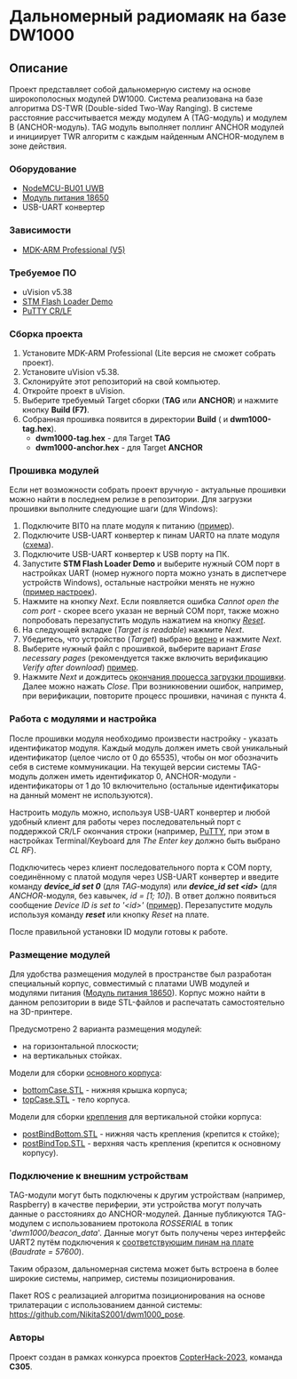 # Дальномерный радиомаяк на базе DW1000

## Описание

Проект представляет собой дальномерную систему на основе широкополосных модулей DW1000. Система реализована на базе алгоритма DS-TWR (Double-sided Two-Way Ranging). В системе расстояние рассчитывается между модулем A (TAG-модуль) и модулем B (ANCHOR-модуль). TAG модуль выполняет поллинг ANCHOR модулей и инициирует TWR алгоритм с каждым найденным ANCHOR-модулем в зоне действия.

### Оборудование

- [NodeMCU-BU01 UWB](https://aliexpress.ru/item/1005001571575318.html)
- [Модуль питания 18650](https://aliexpress.ru/item/1005002567437294.html)
- USB-UART конвертер

### Зависимости

- [MDK-ARM Professional (V5)](https://www.keil.com/demo/eval/arm.htm)

### Требуемое ПО

- uVision v5.38
- [STM Flash Loader Demo](https://www.st.com/en/development-tools/flasher-stm32.html#get-software)
- [PuTTY CR/LF](https://www.grzegorz.net/pliki/putty-crlf.zip)

### Сборка проекта

1. Установите MDK-ARM Professional (Lite версия не сможет собрать проект).
2. Установите uVision v5.38.
3. Склонируйте этот репозиторий на свой компьютер.
4. Откройте проект в uVision.
5. Выберите требуемый Target сборки (**TAG** или **ANCHOR**) и нажмите кнопку **Build (F7)**.
6. Собранная прошивка появится в директории **Build** ( и **dwm1000-tag.hex**).
   - **dwm1000-tag.hex** - для Target **TAG**
   - **dwm1000-anchor.hex** - для Target **ANCHOR**

### Прошивка модулей

Если нет возможности собрать проект вручную - актуальные прошивки можно найти в последнем релизе в репозитории.
Для загрузки прошивки выполните следующие шаги (для Windows):

1. Подключите BIT0 на плате модуля к питанию ([пример](https://imgur.com/a/wGIee8n)).
2. Подключите USB-UART конвертер к пинам UART0 на плате модуля ([схема](https://imgur.com/a/axm2B0i)).
3. Подключите USB-UART конвертер к USB порту на ПК.
4. Запустите **STM Flash Loader Demo** и выберите нужный COM порт в настройках UART (номер нужного порта можно узнать в диспетчере устройств Windows), остальные настройки менять не нужно ([пример настроек](https://imgur.com/a/PkMRx6a)).
5. Нажмите на кнопку *Next*. Если появляется ошибка *Cannot open the com port* - скорее всего указан не верный COM порт, также можно попробовать перезапустить модуль нажатием на кнопку [*Reset*](https://imgur.com/a/UnVmjwr).
6. На следующей вкладке (*Target is readable*) нажмите *Next*.
7. Убедитесь, что устройство (*Target*) выбрано [верно](https://imgur.com/a/uEidQcN) и нажмите *Next*.
8. Выберите нужный файл с прошивкой, выберите вариант *Erase necessary pages* (рекомендуется также включить верификацию *Verify after download*) [пример](https://imgur.com/a/cx4S0in).
9. Нажмите *Next* и дождитесь [окончания процесса загрузки прошивки](https://imgur.com/a/233zFzv). Далее можно нажать *Close*. При возникновении ошибок, например, при верификации, повторите процесс прошивки, начиная с пункта 4.

### Работа с модулями и настройка

После прошивки модуля необходимо произвести настройку - указать идентификатор модуля. Каждый модуль должен иметь свой уникальный идентификатор (целое число от 0 до 65535), чтобы он мог обозначить себя в системе коммуникации. На текущей версии системы TAG-модуль должен иметь идентификатор 0, ANCHOR-модули - идентификаторы от 1 до 10 включительно (остальные идентификаторы на данный момент не используются).

Настроить модуль можно, используя USB-UART конвертер и любой удобный клиент для работы через последовательный порт с поддержкой CR/LF окончания строки (например, [PuTTY](https://www.grzegorz.net/pliki/putty-crlf.zip), при этом в настройках Terminal/Keyboard для *The Enter key* должно быть выбрано *CL RF*).

Подключитесь через клиент последовательного порта к COM порту, соединённому с платой модуля через USB-UART конвертер и введите команду ***device_id set 0*** (для *TAG*-модуля) или ***device_id set \<id\>*** (для *ANCHOR*-модуля, без кавычек, *id = [1; 10]*). В ответ должно появиться сообщение *Device ID is set to '\<id\>'* ([пример](https://imgur.com/a/QvDkmbL)). Перезапустите модуль используя команду ***reset*** или кнопку *Reset* на плате.

После правильной установки ID модули готовы к работе.

### Размещение модулей

Для удобства размещения модулей в пространстве был разработан специальный корпус, совместимый с платами UWB модулей и модулями питания ([Модуль питания 18650](https://aliexpress.ru/item/1005002567437294.html)). Корпус можно найти в данном репозитории в виде STL-файлов и распечатать самостоятельно на 3D-принтере.

Предусмотрено 2 варианта размещения модулей:

- на горизонтальной плоскости;
- на вертикальных стойках.

Модели для сборки [основного корпуса](https://imgur.com/a/3Poopat):

- [bottomCase.STL](3D/bottomCase.STL) - нижняя крышка корпуса;
- [topCase.STL](3D/bottomCase.STL) - тело корпуса.

Модели для сборки [крепления](https://imgur.com/a/95MaVy1) для вертикальной стойки корпуса:

- [postBindBottom.STL](3D/postBindBottom.STL) - нижняя часть крепления (крепится к стойке);
- [postBindTop.STL](3D/postBindTop.STL) - верхняя часть крепления (крепится к основному корпусу).

### Подключение к внешним устройствам

TAG-модули могут быть подключены к другим устройствам (например, Raspberry) в качестве периферии, эти устройства могут получать данные о расстояниях до ANCHOR-модулей. Данные публикуются TAG-модулем с использованием протокола *ROSSERIAL* в топик '*dwm1000/beacon_data*'. Данные могут быть получены через интерфейс UART2 путём подключения к [соответствующим пинам на плате](https://imgur.com/a/1x2JMcx) (*Baudrate = 57600*).

Таким образом, дальномерная система может быть встроена в более широкие системы, например, системы позиционирования.

Пакет ROS с реализацией алгоритма позиционирования на основе трилатерации с использованием данной системы: https://github.com/NikitaS2001/dwm1000_pose.

### Авторы

Проект создан в рамках конкурса проектов [CopterHack-2023](https://github.com/CopterExpress/clover/blob/master/docs/ru/copterhack2023.md), команда **C305**.
